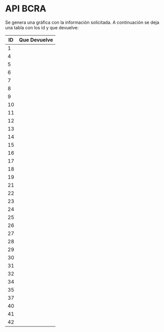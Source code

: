 # API BCRA

Se genera una gráfica con la información solicitada. A continuación se deja una tabla con los id y que devuelve:

|  ID | Que Devuelve  |
|---|---|
|1| |Reservas Internacionales del BCRA (en millones de dólares - cifras provisorias sujetas a cambio de valuación)|
|4| |Tipo de Cambio Minorista ($ por USD) Comunicación B 9791 - Promedio vendedor|
|5| |Tipo de Cambio Mayorista ($ por USD) Comunicación A 3500 - Referencia|
|6| |Tasa de Política Monetaria (en % n.a.)|
|7| |BADLAR en pesos de bancos privados (en % n.a.)|
|8| |TM20 en pesos de bancos privados (en % n.a.)|
|9| |Tasas de interés de las operaciones de pase activas para el BCRA, a 1 día de plazo (en % n.a.)|
|10| |Tasas de interés de las operaciones de pase pasivas para el BCRA, a 1 día de plazo (en % n.a.)|
|11| |Tasas de interés por préstamos entre entidades financiera privadas (BAIBAR) (en % n.a.)|
|12| |Tasas de interés por depósitos a 30 días de plazo en entidades financieras (en % n.a.)|
|13| |Tasa de interés de préstamos por adelantos en cuenta corriente|
|14| |Tasa de interés de préstamos personales|
|15| |Base monetaria - Total (en millones de pesos)|
|16| |Circulación monetaria (en millones de pesos)|
|17| |Billetes y monedas en poder del público (en millones de pesos)|
|18| |Efectivo en entidades financieras (en millones de pesos)|
|19| |Depósitos de los bancos en cta. cte. en pesos en el BCRA (en millones de pesos)|
|21| |Depósitos en efectivo en las entidades financieras - Total (en millones de pesos)|
|22| |En cuentas corrientes (neto de utilización FUCO) (en millones de pesos)|
|23| |En Caja de ahorros (en millones de pesos)|
|24| |A plazo (incluye inversiones y excluye CEDROS) (en millones de pesos)|
|25| |M2 privado, promedio móvil de 30 días, variación interanual (en %)|
|26| |Préstamos de las entidades financieras al sector privado (en millones de pesos)|
|27| |Inflación mensual (variación en %)|
|28| |Inflación interanual (variación en % i.a.)|
|29| |Inflación esperada - REM próximos 12 meses - MEDIANA (variación en % i.a)|
|30| |CER (Base 2.2.2002=1)|
|31| |Unidad de Valor Adquisitivo (UVA) (en pesos -con dos decimales-, base 31.3.2016=14.05)|
|32| |Unidad de Vivienda (UVI) (en pesos -con dos decimales-, base 31.3.2016=14.05)|
|34| |Tasa de Política Monetaria (en % e.a.)|
|35| |BADLAR en pesos de bancos privados (en % e.a.)|
|37| |Inflación esperada - REM Diciembre 2024 MEDIANA (variación en % i.a)|
|40| |Índice para Contratos de Locación (ICL-Ley 27.551, con dos decimales, base 30.6.20=1)|
|41| |Tasas de interés de las operaciones de pase pasivas para el BCRA, a 1 día de plazo (en % e.a.)|
|42| |Pases pasivos para el BCRA - Saldos (en millones de pesos)|
